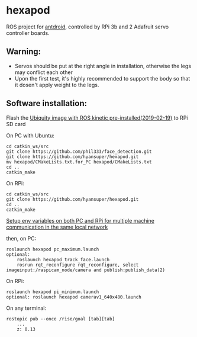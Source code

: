# hexapod
ROS project for [antdroid](https://antdroid.grigri.cloud/), controlled by RPi 3b and 2 Adafruit servo controller boards.

## Warning:
* Servos should be put at the right angle in installation, otherwise the legs may conflict each other
* Upon the first test, it's highly recommended to support the body so that it dosen't apply weight to the legs.

## Software installation:
Flash the [Ubiquity image with ROS kinetic pre-installed(2019-02-19)](https://downloads.ubiquityrobotics.com/pi.html) to RPi SD card

On PC with Ubuntu:

    cd catkin_ws/src
    git clone https://github.com/phil333/face_detection.git
    git clone https://github.com/hyansuper/hexapod.git
    mv hexapod/CMakeLists.txt.for_PC hexapod/CMakeLists.txt
    cd ..
    catkin_make

On RPi:

    cd catkin_ws/src
    git clone https://github.com/hyansuper/hexapod.git
    cd ..
    catkin_make
    
[Setup env variables on both PC and RPi for multiple machine communication in the same local network](http://wiki.ros.org/ROS/Tutorials/MultipleMachines)

then, on PC:

    roslaunch hexapod pc_maximum.launch
    optional:
        roslaunch hexapod track_face.launch
        rosrun rqt_reconfigure rqt_reconfigure, select imageinput:/raspicam_node/camera and publish:publish_data(2)
    
    
On RPi:

    roslaunch hexapod pi_minimum.launch
    optional: roslaunch hexapod camerav1_640x480.launch

On any terminal:

    rostopic pub --once /rise/goal [tab][tab]
        ...
        z: 0.13
